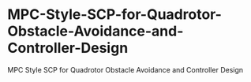 # MPC-Style-SCP-for-Quadrotor-Obstacle-Avoidance-and-Controller-Design
MPC Style SCP for Quadrotor Obstacle Avoidance and Controller Design
